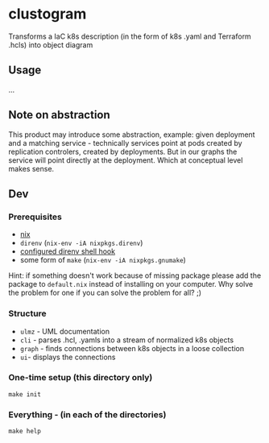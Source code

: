 # clustogram
Transforms a IaC k8s description (in the form of k8s .yaml and Terraform .hcls) into object diagram

## Usage
...

## Note on abstraction
This product may introduce some abstraction, example: given deployment and a matching service - technically services point at pods created by replication controlers, created by deployments. But in our graphs the service will point directly at the deployment. Which at conceptual level makes sense.

## Dev

### Prerequisites
- [nix](https://nixos.org/nix/manual/#chap-installation)
- `direnv` (`nix-env -iA nixpkgs.direnv`)
- [configured direnv shell hook ](https://direnv.net/docs/hook.html)
- some form of `make` (`nix-env -iA nixpkgs.gnumake`)

Hint: if something doesn't work because of missing package please add the package to `default.nix` instead of installing on your computer. Why solve the problem for one if you can solve the problem for all? ;)
### Structure
- `ulmz` - UML documentation
- `cli` - parses .hcl, .yamls into a stream of normalized k8s objects
- `graph` - finds connections between k8s objects in a loose collection
- `ui`- displays the connections

### One-time setup (this directory only)
```
make init
```

### Everything - (in each of the directories)
```
make help
```
